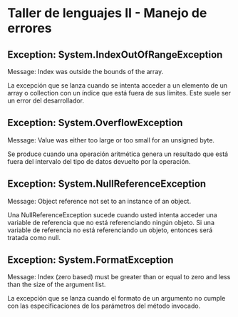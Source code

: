 # Taller de lenguajes II - Manejo de errores


## Exception: System.IndexOutOfRangeException

Message: Index was outside the bounds of the array.

La excepción que se lanza cuando se intenta acceder a un elemento de un array o collection con un índice que está fuera de sus límites. 
Este suele ser un error del desarrollador.


## Exception: System.OverflowException

Message: Value was either too large or too small for an unsigned byte.

Se produce cuando una operación aritmética genera un resultado que está fuera del intervalo del tipo de datos devuelto por la operación.


## Exception: System.NullReferenceException

Message: Object reference not set to an instance of an object.

Una NullReferenceException sucede cuando usted intenta acceder una variable de referencia que no está referenciando ningún objeto. Si una variable de referencia no está referenciando un objeto, entonces será tratada como null.


## Exception: System.FormatException

Message: Index (zero based) must be greater than or equal to zero and less than the size of the argument list.

La excepción que se lanza cuando el formato de un argumento no cumple con las especificaciones de los parámetros del método invocado.

